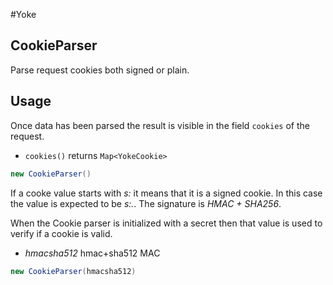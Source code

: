 #Yoke

## CookieParser

Parse request cookies both signed or plain.

## Usage

Once data has been parsed the result is visible in the field ```cookies``` of the request.

* ```cookies()``` returns ```Map<YokeCookie>```

``` java
new CookieParser()
```

If a cooke value starts with *s:* it means that it is a signed cookie. In this case the value is expected to be
*s:<cookie>.<signature>*. The signature is *HMAC + SHA256*.

When the Cookie parser is initialized with a secret then that value is used to verify if a cookie is valid.

* *hmacsha512* hmac+sha512 MAC

``` java
new CookieParser(hmacsha512)
```